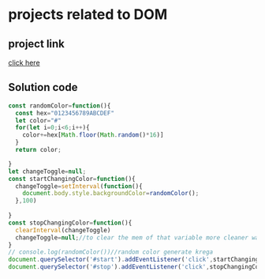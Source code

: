 # projects related to DOM

## project link

[click here](https://stackblitz.com/edit/dom-project-chaiaurcode?file=index.html)

## Solution code

```javascript
const randomColor=function(){
  const hex="0123456789ABCDEF"
  let color="#"
  for(let i=0;i<6;i++){
    color+=hex[Math.floor(Math.random()*16)]
  }
  return color;

}
let changeToggle=null;
const startChangingColor=function(){
  changeToggle=setInterval(function(){
    document.body.style.backgroundColor=randomColor();
  },100)
  
}
const stopChangingColor=function(){
  clearInterval(changeToggle)
  changeToggle=null;//to clear the mem of that variable more cleaner way
}
// console.log(randomColor())//random color generate krega 
document.querySelector('#start').addEventListener('click',startChangingColor)
document.querySelector('#stop').addEventListener('click',stopChangingColor)



 
```